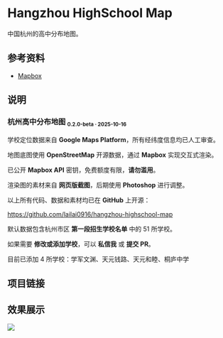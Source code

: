 # Hangzhou HighSchool Map

中国杭州的高中分布地图。

## 参考资料

- [Mapbox](https://www.mapbox.com)

## 说明

### 杭州高中分布地图 <sub><small>0.2.0-beta · 2025-10-16</small></sub>

学校定位数据来自 **Google Maps Platform**，所有经纬度信息均已人工审查。

地图底图使用 **OpenStreetMap** 开源数据，通过 **Mapbox** 实现交互式渲染。

已公开 **Mapbox API** 密钥，免费额度有限，**请勿滥用**。

渲染图的素材来自 **网页版截图**，后期使用 **Photoshop** 进行调整。

以上所有代码、数据和素材均已在 **GitHub** 上开源：

https://github.com/lailai0916/hangzhou-highschool-map

默认数据包含杭州市区 **第一段招生学校名单** 中的 $51$ 所学校。

如果需要 **修改或添加学校**，可以 **私信我** 或 **提交 PR**。

目前已添加 $4$ 所学校：学军文渊、天元钱路、天元和睦、桐庐中学

## 项目链接

<GitHub repo="lailai0916/hangzhou-highschool-map" />

## 效果展示

![](./assets/map.png)
